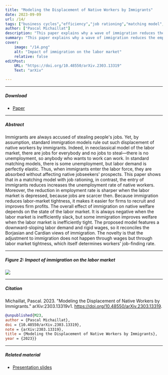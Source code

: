 ```yaml
---
title: "Modeling the Displacement of Native Workers by Immigrants" 
date: 2023-09-09
url: /14/
tags: ["business cycles","efficiency","job rationing","matching model","state dependence","unemployment","wage rigidity"]
author: ["Pascal Michaillat"]
description: "This paper explains why a wave of immigration reduces the employment rate of native workers, and why this reduction is larger in bad times." 
summary: "This paper explains why a wave of immigration reduces the employment rate of native workers, and why this reduction is larger in bad times. Yet, immigration improves native welfare when the labor market is inefficiently tight, because it helps firms to recruit."
cover:
    image: "/14.png"
    alt: "Impact of immigration on the labor market"
    relative: false
editPost:
    URL: "https://doi.org/10.48550/arXiv.2303.13319"
    Text: "arXiv"

---
```


---

##### Download

- [Paper](/14.pdf)

---

##### Abstract

Immigrants are always accused of stealing people's jobs. Yet, by assumption, standard immigration models rule out such displacement of native workers by immigrants. Indeed, in  neoclassical model of the labor market, there are jobs for everybody and no jobs to steal—there is no unemployment, so anybody who wants to work can work. In standard matching models, there is some unemployment, but labor demand is perfectly elastic. Thus, when immigrants enter the labor force, they are absorbed without affecting native jobseekers' prospects. This paper shows that in a matching model with job rationing, in contrast, the entry of immigrants reduces  increases the unemployment rate of native workers. Moreover, the reduction in employment rate is sharper when the labor market is depressed, because jobs are scarcer then. Because immigration reduces labor-market tightness, it makes it easier for firms to recruit and improves firm profits. The overall effect of immigration on native welfare depends on the state of the labor market. It is always negative when the labor market is inefficiently slack, but some immigration improves welfare when the labor market is inefficiently tight. The proposed model features a downward-sloping labor demand and rigid wages, so it reconciles the Borjasian and Cardian views of immigration. The novelty is that the adjustment to immigration does not happen through wages but through labor market tightness, which itself determines workers' job-finding rate.

---

##### Figure 2:  Impact of immigration on the labor market

![](/14.png)

---

##### Citation

Michaillat, Pascal. 2023. "Modeling the Displacement of Native Workers by Immigrants." arXiv:2303.13319v1. https://doi.org/10.48550/arXiv.2303.13319.


```BibTeX
@unpublished{M23,
author = {Pascal Michaillat},
doi = {10.48550/arXiv.2303.13319},
note = {arXiv:2303.13319},
title = {Modeling the Displacement of Native Workers by Immigrants},
year = {2023}}
```

---

##### Related material

+ [Presentation slides](/14p.pdf)

